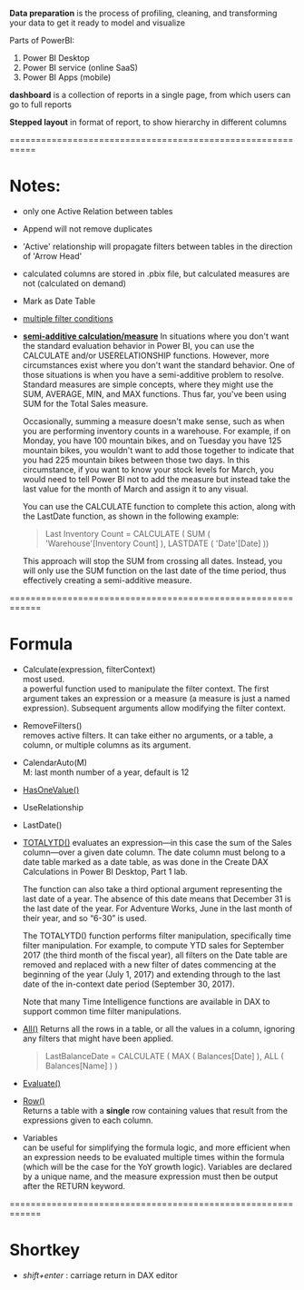 
**Data preparation** is the process of profiling, cleaning, and transforming your data to get it ready to model and visualize

Parts of PowerBI:
1. Power BI Desktop
2. Power BI service (online SaaS)
3. Power BI Apps (mobile)

**dashboard** is a collection of reports in a single page, from which users can go to full reports

**Stepped layout** in format of report, to show hierarchy in different columns



===========================================================

# Notes:
+ only one Active Relation between tables
+ Append will not remove duplicates
+ 'Active' relationship will propagate filters between tables in the direction of 'Arrow Head'
+ calculated columns are stored in .pbix file, but calculated measures are not (calculated on demand)
+ Mark as Date Table
+ [multiple filter conditions](https://www.sqlbi.com/articles/specifying-multiple-filter-conditions-in-calculate/)
+ [**semi-additive calculation/measure**](https://www.sqlbi.com/articles/semi-additive-measures-in-dax/)
    In situations where you don't want the standard evaluation behavior in Power BI, you can use the CALCULATE and/or USERELATIONSHIP functions. However, more circumstances exist where you don't want the standard behavior. One of those situations is when you have a semi-additive problem to resolve. Standard measures are simple concepts, where they might use the SUM, AVERAGE, MIN, and MAX functions. Thus far, you've been using SUM for the Total Sales measure.

    Occasionally, summing a measure doesn't make sense, such as when you are performing inventory counts in a warehouse. For example, if on Monday, you have 100 mountain bikes, and on Tuesday you have 125 mountain bikes, you wouldn't want to add those together to indicate that you had 225 mountain bikes between those two days. In this circumstance, if you want to know your stock levels for March, you would need to tell Power BI not to add the measure but instead take the last value for the month of March and assign it to any visual.

    You can use the CALCULATE function to complete this action, along with the LastDate function, as shown in the following example:

    >Last Inventory Count =
    >CALCULATE (
    >    SUM ( 'Warehouse'[Inventory Count] ),
    >    LASTDATE ( 'Date'[Date] ))

    This approach will stop the SUM from crossing all dates. Instead, you will only use the SUM function on the last date of the time period, thus effectively creating a semi-additive measure.



============================================================
# Formula
+ Calculate(expression, filterContext)  
    most used.    
    a powerful function used to manipulate the filter context. The first argument takes an expression or a measure (a measure is just a named expression). Subsequent arguments allow modifying the filter context.
+ RemoveFilters()  
    removes active filters. It can take either no arguments, or a table, a column, or multiple columns as its argument.
+ CalendarAuto(M)  
    M: last month number of a year, default is 12
+ [HasOneValue()](https://docs.microsoft.com/en-us/dax/hasonevalue-function-dax)
+ UseRelationship
+ LastDate()
+ [TOTALYTD()](https://docs.microsoft.com/en-us/dax/totalytd-function-dax)
    evaluates an expression—in this case the sum of the Sales column—over a given date column. The date column must belong to a date table marked as a date table, as was done in the Create DAX Calculations in Power BI Desktop, Part 1 lab.

    The function can also take a third optional argument representing the last date of a year. The absence of this date means that December 31 is the last date of the year. For Adventure Works, June in the last month of their year, and so “6-30” is used.

    The TOTALYTD() function performs filter manipulation, specifically time filter manipulation. For example, to compute YTD sales for September 2017 (the third month of the fiscal year), all filters on the Date table are removed and replaced with a new filter of dates commencing at the beginning of the year (July 1, 2017) and extending through to the last date of the in-context date period (September 30, 2017).

    Note that many Time Intelligence functions are available in DAX to support common time filter manipulations.

+ [All()](https://docs.microsoft.com/en-us/dax/all-function-dax)
    Returns all the rows in a table, or all the values in a column, ignoring any filters that might have been applied.
    >LastBalanceDate = CALCULATE ( MAX ( Balances[Date] ), ALL ( Balances[Name] ) )

+ [Evaluate()](https://dax.guide/st/evaluate/)

+ [Row()](https://docs.microsoft.com/en-us/dax/row-function-dax)  
    Returns a table with a **single** row containing values that result from the expressions given to each column.

+ Variables  
    can be useful for simplifying the formula logic, and more efficient when an expression needs to be evaluated multiple times within the formula (which will be the case for the YoY growth logic). Variables are declared by a unique name, and the measure expression must then be output after the RETURN keyword.


============================================================
# Shortkey
+ *shift+enter* : carriage return in DAX editor